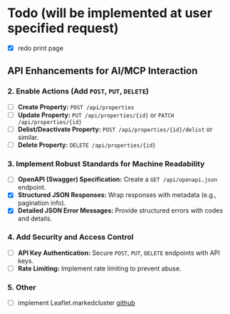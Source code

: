 # Todo (will be implemented at user specified request)

- [x] redo print page

## API Enhancements for AI/MCP Interaction

### 2. Enable Actions (Add `POST`, `PUT`, `DELETE`)

- [ ] **Create Property:** `POST /api/properties`
- [ ] **Update Property:** `PUT /api/properties/{id}` or `PATCH /api/properties/{id}`
- [ ] **Delist/Deactivate Property:** `POST /api/properties/{id}/delist` or similar.
- [ ] **Delete Property:** `DELETE /api/properties/{id}`

### 3. Implement Robust Standards for Machine Readability

- [ ] **OpenAPI (Swagger) Specification:** Create a `GET /api/openapi.json` endpoint.
- [x] **Structured JSON Responses:** Wrap responses with metadata (e.g., pagination info).
- [x] **Detailed JSON Error Messages:** Provide structured errors with codes and details.

### 4. Add Security and Access Control

- [ ] **API Key Authentication:** Secure `POST`, `PUT`, `DELETE` endpoints with API keys.
- [ ] **Rate Limiting:** Implement rate limiting to prevent abuse.

### 5. Other

- [ ] implement Leaflet.markedcluster [github](https://github.com/Leaflet/Leaflet.markercluster?tab=readme-ov-file)
